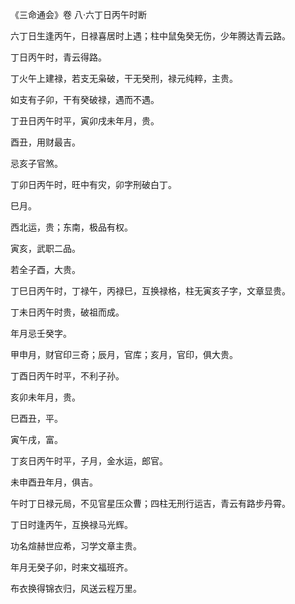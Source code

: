 《三命通会》卷 八·六丁日丙午时断

六丁日生逢丙午，日禄喜居时上遇；柱中鼠兔癸无伤，少年腾达青云路。

丁日丙午时，青云得路。

丁火午上建禄，若支无枭破，干无癸刑，禄元纯粹，主贵。

如支有子卯，干有癸破禄，遇而不遇。

丁丑日丙午时平，寅卯戌未年月，贵。

酉丑，用财最吉。

忌亥子官煞。

丁卯日丙午时，旺中有灾，卯字刑破白丁。

巳月。

西北运，贵；东南，极品有权。

寅亥，武职二品。

若全子酉，大贵。

丁巳日丙午时，丁禄午，丙禄巳，互换禄格，柱无寅亥子字，文章显贵。

丁未日丙午时贵，破祖而成。

年月忌壬癸字。

甲申月，财官印三奇；辰月，官库；亥月，官印，俱大贵。

丁酉日丙午时平，不利子孙。

亥卯未年月，贵。

巳酉丑，平。

寅午戌，富。

丁亥日丙午时平，子月，金水运，郎官。

未申酉丑年月，俱吉。

午时丁日禄元局，不见官星压众曹；四柱无刑行运吉，青云有路步丹霄。

丁日时逢丙午，互换禄马光辉。

功名煊赫世应希，习学文章主贵。

年月无癸子卯，时来文福班齐。

布衣换得锦衣归，风送云程万里。

